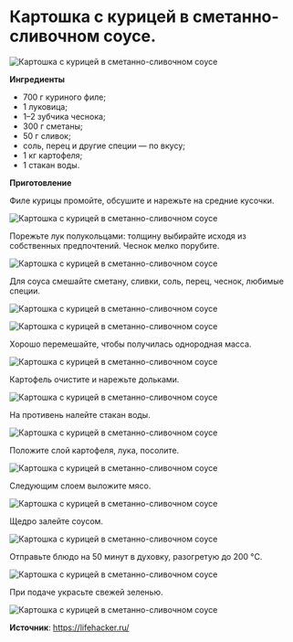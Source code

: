 # Картошка с курицей в сметанно-сливочном соусе.

![Картошка с курицей в сметанно-сливочном соусе](/images/Kulinar/Second/potato-chiken_001.jpg 'Картошка с курицей в сметанно-сливочном соусе')

**Ингредиенты**

- 700 г куриного филе;
- 1 луковица;
- 1–2 зубчика чеснока;
- 300 г сметаны;
- 50 г сливок;
- соль, перец и другие специи — по вкусу;
- 1 кг картофеля;
- 1 стакан воды.

**Приготовление**

Филе курицы промойте, обсушите и нарежьте на средние кусочки.

![Картошка с курицей в сметанно-сливочном соусе](/images/Kulinar/Second/potato-chiken_002.jpg 'Картошка с курицей в сметанно-сливочном соусе')

Порежьте лук полукольцами: толщину выбирайте исходя из собственных предпочтений. Чеснок мелко порубите.

![Картошка с курицей в сметанно-сливочном соусе](/images/Kulinar/Second/potato-chiken_003.jpg 'Картошка с курицей в сметанно-сливочном соусе')

Для соуса смешайте сметану, сливки, соль, перец, чеснок, любимые специи.

![Картошка с курицей в сметанно-сливочном соусе](/images/Kulinar/Second/potato-chiken_004.jpg 'Картошка с курицей в сметанно-сливочном соусе')

![Картошка с курицей в сметанно-сливочном соусе](/images/Kulinar/Second/potato-chiken_005.jpg 'Картошка с курицей в сметанно-сливочном соусе')

Хорошо перемешайте, чтобы получилась однородная масса.

![Картошка с курицей в сметанно-сливочном соусе](/images/Kulinar/Second/potato-chiken_006.jpg 'Картошка с курицей в сметанно-сливочном соусе')

Картофель очистите и нарежьте дольками.

![Картошка с курицей в сметанно-сливочном соусе](/images/Kulinar/Second/potato-chiken_007.jpg 'Картошка с курицей в сметанно-сливочном соусе')

На противень налейте стакан воды.

![Картошка с курицей в сметанно-сливочном соусе](/images/Kulinar/Second/potato-chiken_008.jpg 'Картошка с курицей в сметанно-сливочном соусе')

Положите слой картофеля, лука, посолите.

![Картошка с курицей в сметанно-сливочном соусе](/images/Kulinar/Second/potato-chiken_009.jpg 'Картошка с курицей в сметанно-сливочном соусе')

Следующим слоем выложите мясо.

![Картошка с курицей в сметанно-сливочном соусе](/images/Kulinar/Second/potato-chiken_010.jpg 'Картошка с курицей в сметанно-сливочном соусе')

Щедро залейте соусом.

![Картошка с курицей в сметанно-сливочном соусе](/images/Kulinar/Second/potato-chiken_011.jpg 'Картошка с курицей в сметанно-сливочном соусе')

Отправьте блюдо на 50 минут в духовку, разогретую до 200 °C.

![Картошка с курицей в сметанно-сливочном соусе](/images/Kulinar/Second/potato-chiken_012.jpg 'Картошка с курицей в сметанно-сливочном соусе')

При подаче украсьте свежей зеленью.

![Картошка с курицей в сметанно-сливочном соусе](/images/Kulinar/Second/potato-chiken_013.jpg 'Картошка с курицей в сметанно-сливочном соусе')

**Источник**: https://lifehacker.ru/


